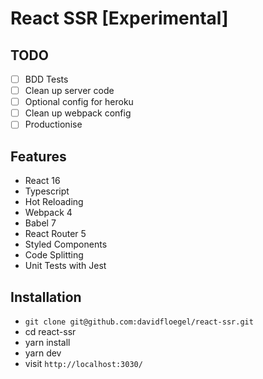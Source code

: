 # React SSR [Experimental]

## TODO

- [ ] BDD Tests
- [ ] Clean up server code
- [ ] Optional config for heroku
- [ ] Clean up webpack config
- [ ] Productionise

## Features

* React 16
* Typescript
* Hot Reloading
* Webpack 4
* Babel 7
* React Router 5
* Styled Components
* Code Splitting
* Unit Tests with Jest

## Installation

* `git clone git@github.com:davidfloegel/react-ssr.git`
* cd react-ssr
* yarn install
* yarn dev
* visit `http://localhost:3030/`
